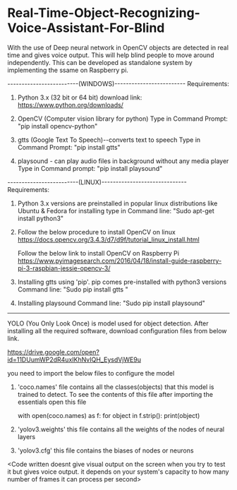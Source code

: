 # Real-Time-Object-Recognizing-Voice-Assistant-For-Blind
With the use of Deep neural network in OpenCV objects are detected in real time and gives voice output. This will help blind people to move around independently.
This can be developed as standalone system by implementing the ssame on Raspberry pi.

-------------------------(WINDOWS)-------------------------
Requirements:

1. Python 3.x (32 bit or 64 bit)
   download link: https://www.python.org/downloads/

2. OpenCV (Computer vision library for python)
   Type in Command Prompt: "pip install opencv-python" 

3. gtts (Google Text To Speech)--converts text to speech
   Type in Command Prompt: "pip install gtts"

4. playsound - can play audio files in background without any media player
   Type in Command prompt: "pip install playsound"

-------------------------(LINUX)------------------------------
Requirements:

1. Python 3.x versions are preinstalled in popular linux distributions like Ubuntu & Fedora
   for installing type in Command line: "Sudo apt-get install python3"
 
2. Follow the below procedure to install OpenCV on linux
   https://docs.opencv.org/3.4.3/d7/d9f/tutorial_linux_install.html
   
   Follow the below link to install OpenCV on Raspberry Pi
   https://www.pyimagesearch.com/2016/04/18/install-guide-raspberry-pi-3-raspbian-jessie-opencv-3/

3. Installing gtts using 'pip'. pip comes pre-installed with python3 versions
   Command line: "Sudo pip install gtts " 

4. Installing playsound
  Command line: "Sudo pip install playsound"
  
-----------------------------------------------------------------------------------------------------------------

YOLO (You Only Look Once) is model used for object detection. After installing all the required software,
download configuration files from below link.

https://drive.google.com/open?id=11DUumWP2dR4uxIKhNvIQH_EysdVjWE9u

you need to import the below files to configure the model

1. 'coco.names' file contains all the classes(objects) that this model is trained to detect.
   To see the contents of this file after importing the essentials open this file 
   
   with open(coco.names) as f:
	for object in f.strip():
		print(object)

2. 'yolov3.weights' this file contains all the weights of the nodes of neural layers

3. 'yolov3.cfg' this file contains the biases of nodes or neurons

<Code written doesnt give visual output on the screen when you try to test it but gives voice output.
it depends on your system's capacity to how many number of frames it can process per second>
